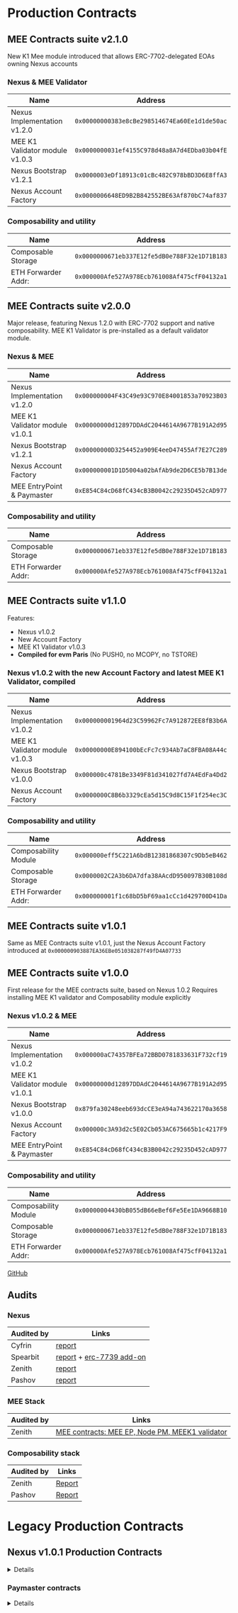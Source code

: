 # Production Contracts

## MEE Contracts suite v2.1.0
New K1 Mee module introduced that allows ERC-7702-delegated EOAs owning Nexus accounts

### Nexus & MEE Validator
| Name    | Address    | 
|-------------|-------------|
| Nexus Implementation v1.2.0 | `0x00000000383e8cBe298514674Ea60Ee1d1de50ac`  |
| MEE K1 Validator module v1.0.3 | `0x0000000031ef4155C978d48a8A7d4EDba03b04fE`  |
| Nexus Bootstrap v1.2.1 | `0x0000003eDf18913c01cBc482C978bBD3D6E8ffA3`  |
| Nexus Account Factory | `0x0000006648ED9B2B842552BE63Af870bC74af837`  |

### Composability and utility
| Name    | Address    | 
|-------------|-------------|
| Composable Storage | `0x0000000671eb337E12fe5dB0e788F32e1D71B183`  |
| ETH Forwarder Addr:  | `0x000000Afe527A978Ecb761008Af475cfF04132a1`  |


## MEE Contracts suite v2.0.0
Major release, featuring Nexus 1.2.0 with ERC-7702 support and native composability.
MEE K1 Validator is pre-installed as a default validator module.

### Nexus & MEE
| Name    | Address    | 
|-------------|-------------|
| Nexus Implementation v1.2.0 | `0x000000004F43C49e93C970E84001853a70923B03`  |
| MEE K1 Validator module v1.0.1 | `0x00000000d12897DDAdC2044614A9677B191A2d95`  |
| Nexus Bootstrap v1.2.1 | `0x00000000D3254452a909E4eeD47455Af7E27C289`  |
| Nexus Account Factory | `0x000000001D1D5004a02bAfAb9de2D6CE5b7B13de`  |
| MEE EntryPoint & Paymaster | `0xE854C84cD68fC434cB3B0042c29235D452cAD977`  |

### Composability and utility
| Name    | Address    | 
|-------------|-------------|
| Composable Storage | `0x0000000671eb337E12fe5dB0e788F32e1D71B183`  |
| ETH Forwarder Addr:  | `0x000000Afe527A978Ecb761008Af475cfF04132a1`  |

## MEE Contracts suite v1.1.0
Features:
- Nexus v1.0.2 
- New Account Factory 
- MEE K1 Validator v1.0.3
- **Compiled for evm Paris** (No PUSH0, no MCOPY, no TSTORE)

### Nexus v1.0.2 with the new Account Factory and latest MEE K1 Validator, compiled 

| Name    | Address    | 
|-------------|-------------|
| Nexus Implementation v1.0.2 | `0x000000001964d23C59962Fc7A912872EE8fB3b6A`  |
| MEE K1 Validator module v1.0.3 | `0x00000000E894100bEcFc7c934Ab7aC8FBA08A44c`  |
| Nexus Bootstrap v1.0.0 | `0x000000c4781Be3349F81d341027fd7A4EdFa4Dd2`  |
| Nexus Account Factory  | `0x0000000C8B6b3329cEa5d15C9d8C15F1f254ec3C`  |

### Composability and utility
| Name    | Address    | 
|-------------|-------------|
| Composability Module | `0x000000eff5C221A6bdB12381868307c9Db5eB462`  |
| Composable Storage | `0x0000002C2A3b6DA7dfa38AAcdD950097B30B108d`  |
| ETH Forwarder Addr:  | `0x000000001f1c68bD5bF69aa1cCc1d429700D41Da`  |

## MEE Contracts suite v1.0.1
Same as MEE Contracts suite v1.0.1, just the Nexus Account Factory introduced at `0x000000903887EA36EBe051038287f49fD4A07733`

## MEE Contracts suite v1.0.0
First release for the MEE contracts suite, based on Nexus 1.0.2
Requires installing MEE K1 validator and Composability module explicitly
### Nexus v1.0.2 & MEE
| Name    | Address    | 
|-------------|-------------|
| Nexus Implementation v1.0.2 | `0x000000aC74357BFEa72BBD0781833631F732cf19`  |
| MEE K1 Validator module v1.0.1 | `0x00000000d12897DDAdC2044614A9677B191A2d95`  |
| Nexus Bootstrap v1.0.0 | `0x879fa30248eeb693dcCE3eA94a743622170a3658`  |
| Nexus Account Factory  | `0x000000c3A93d2c5E02Cb053AC675665b1c4217F9`  |
| MEE EntryPoint & Paymaster | `0xE854C84cD68fC434cB3B0042c29235D452cAD977`  |

### Composability and utility
| Name    | Address    | 
|-------------|-------------|
| Composability Module | `0x00000004430bB055dB66eBef6Fe5Ee1DA9668B10`  |
| Composable Storage | `0x0000000671eb337E12fe5dB0e788F32e1D71B183`  |
| ETH Forwarder Addr:  | `0x000000Afe527A978Ecb761008Af475cfF04132a1`  |

[GitHub](https://github.com/bcnmy/nexus/releases/tag/v1.0.2)

</details>

## Audits

### Nexus

| Audited by    | Links    | 
|-------------|-------------|
| Cyfrin  | [report](https://github.com/bcnmy/nexus/blob/dev/audits/CodeHawks-Cyfrin-Competition-170924.pdf)  |
| Spearbit  | [report](https://github.com/bcnmy/nexus/blob/dev/audits/report-cantinacode-biconomy-0708-final.pdf)  + [erc-7739 add-on](https://github.com/bcnmy/nexus/blob/dev/audits/report-cantinacode-biconomy-erc7739-addon-final.pdf) 
| Zenith  | [report](https://github.com/bcnmy/nexus/blob/b58b0260cbab6e9e5e8abdd3e061fe1628f0540d/audits/Biconomy-Nexus_Zenith-Audit-Report.pdf)  |
| Pashov  | [report](https://github.com/bcnmy/nexus/blob/c516ec892f3314dbf4992576aee62229b6c31bb4/audits/Nexus-Pashov-Review_2025-03.pdf)  |

### MEE Stack

| Audited by    | Links    | 
|-------------|-------------|
| Zenith | [MEE contracts: MEE EP, Node PM, MEEK1 validator](https://github.com/bcnmy/mee-contracts/blob/main/audit/Zenith%20Audit%20Report%20-%20Biconomy%20MEE%20Contracts.pdf) |

### Composability stack

| Audited by    | Links    | 
|-------------|-------------|
| Zenith | [Report](https://github.com/bcnmy/composability/blob/main/audits/Biconomy-Composability_Zenith-Audit-Report.pdf) |
| Pashov | [Report](https://github.com/bcnmy/composability/blob/9e090c24b195822f668f96cb4ff518a9b7ff712d/audits/2025-03-Composability-Pashov-Review.pdf) |


# Legacy Production Contracts

## Nexus v1.0.1 Production Contracts
<details markdown="1">

| Name    | Address    | 
|-------------|-------------|
| Nexus implementation  | `0x000000008761E87F023f65c49DC9cb1C7EdFEaaf`  |
| K1 Validator  | `0x0000002D6DB27c52E3C11c1Cf24072004AC75cBa`  | 
| K1 Validator Factory  | `0x00000024115AA990F0bAE0B6b0D5B8F68b684cd6`  | 
| Account Factory  | `0x000000226cada0d8b36034F5D5c06855F59F6F3A`  |
| Bootstrap  | `0x000000F5b753Fdd20C5CA2D7c1210b3Ab1EA5903`  |
| Entrypoint V7 | `0x0000000071727de22e5e9d8baf0edac6f37da032` |

</details>

### Paymaster contracts
<details markdown="1">

#### Base and Optimism
| Name    | Address    | 
|-------------|-------------|
| Sponsorship Paymaster | `0x0000006087310897e0BFfcb3f0Ed3704f7146852` |
| Token Paymaster | `0x00000000301515A5410e0d768aF4f53c416edf19` |

### Other chains
| Name    | Address    | 
|-------------|-------------|
| Sponsorship Paymaster | `0x00000072a5F551D6E80b2f6ad4fB256A27841Bbc` |
| Token Paymaster | `0x00000000301515A5410e0d768aF4f53c416edf19` |

</details>

